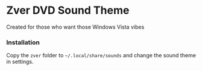 # Zver DVD Sound Theme
Created for those who want those Windows Vista vibes

### Installation
Copy the `zver` folder to `~/.local/share/sounds` and change the sound theme in settings.

